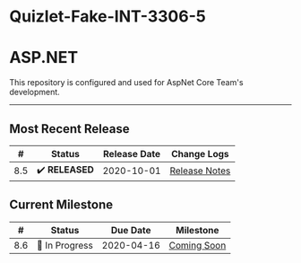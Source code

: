 # Quizlet-Fake-INT-3306-5

# ASP.NET 

This repository is configured and used for AspNet Core Team's development. 

____________

## Most Recent Release

|  #   |     Status     |  Release Date  |                         Change Logs                         
| :--: | :------------: | :--------: | :----------------------------------------------------------: | 
| 8.5 | ✔️ **RELEASED** | 2020-10-01 | [Release Notes](https://docs.abp.io/en/abp/latest)

## Current Milestone
|  #   |    Status     | Due Date |                          Milestone                           |
| :--: | :-----------: | :------: | :----------------------------------------------------------: |
| 8.6  | 🚧 In Progress |2020-04-16| [Coming Soon]('')<br>
